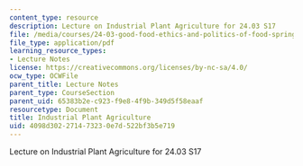 ```yaml
---
content_type: resource
description: Lecture on Industrial Plant Agriculture for 24.03 S17
file: /media/courses/24-03-good-food-ethics-and-politics-of-food-spring-2017/4098d302271473230e7d522bf3b5e719_MIT24_03S17_lec20.pdf
file_type: application/pdf
learning_resource_types:
- Lecture Notes
license: https://creativecommons.org/licenses/by-nc-sa/4.0/
ocw_type: OCWFile
parent_title: Lecture Notes
parent_type: CourseSection
parent_uid: 65383b2e-c923-f9e8-4f9b-349d5f58eaaf
resourcetype: Document
title: Industrial Plant Agriculture
uid: 4098d302-2714-7323-0e7d-522bf3b5e719
---
```

Lecture on Industrial Plant Agriculture for 24.03 S17
